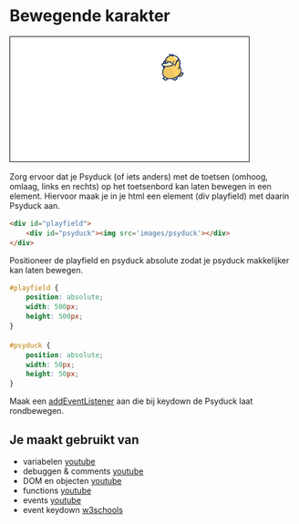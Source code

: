 # Bewegende karakter

![Moving Character ui](images/MovingCharacter-ui.png)

Zorg ervoor dat je Psyduck (of iets anders) met de toetsen (omhoog, omlaag, links en rechts) op het toetsenbord kan laten bewegen in een element. Hiervoor maak je in je html een element (div playfield) met daarin Psyduck aan. 

```html
<div id="playfield">
	<div id="psyduck"><img src='images/psyduck'></div>
</div>
```

Positioneer de playfield en psyduck absolute zodat je psyduck makkelijker kan laten bewegen.

```css
#playfield {
	position: absolute;
	width: 500px;
	height: 500px;
}

#psyduck {
	position: absolute;
	width: 50px;
	height: 50px;
}
```

Maak een [addEventListener](https://www.w3schools.com/jsref/tryit.asp?filename=tryjsref_onkeydown_addeventlistener) aan die bij keydown de Psyduck laat rondbewegen.

## Je maakt gebruikt van
- variabelen [youtube](https://www.youtube.com/watch?v=oTKpXoqZims)
- debuggen & comments [youtube](https://www.youtube.com/watch?v=XUYCOm38SWY)
- DOM en objecten [youtube](https://www.youtube.com/watch?v=k81rBKqwDhU)
- functions [youtube](https://www.youtube.com/watch?v=zC5cvaETdyQ)
- events [youtube](https://www.youtube.com/watch?v=6jYEabxJXxg)
- event keydown [w3schools](https://www.w3schools.com/jsref/tryit.asp?filename=tryjsref_onkeydown_addeventlistener)